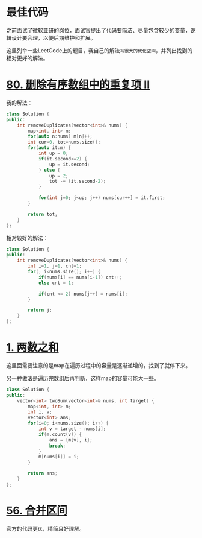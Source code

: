 # 最佳代码

之前面试了微软亚研的岗位，面试官提出了代码要简洁、尽量包含较少的变量，逻辑设计要合理，以便后期维护和扩展。

这里列举一些LeetCode上的题目，我自己的解法`有很大的优化空间`，并列出找到的相对更好的解法。

# [80. 删除有序数组中的重复项 II](https://leetcode-cn.com/problems/remove-duplicates-from-sorted-array-ii/)

我的解法：
```cpp
class Solution {
public:
    int removeDuplicates(vector<int>& nums) {
        map<int, int> m;
        for(auto n:nums) m[n]++;
        int cur=0, tot=nums.size();
        for(auto it:m) {
            int up = 0;
            if(it.second<=2) {
                up = it.second;
            } else {
                up = 2;
                tot -= (it.second-2);
            }

            for(int j=0; j<up; j++) nums[cur++] = it.first;
        }

        return tot;
    }
};
```

相对较好的解法：
```cpp
class Solution {
public:
    int removeDuplicates(vector<int>& nums) {
        int i=1, j=1, cnt=1;
        for(; i<nums.size(); i++) {
            if(nums[i] == nums[i-1]) cnt++;
            else cnt = 1;

            if(cnt <= 2) nums[j++] = nums[i];
        }

        return j;
    }
};
```

# [1. 两数之和](https://leetcode-cn.com/problems/two-sum/)
这里面需要注意的是map在遍历过程中的容量是逐渐递增的，找到了就停下来。

另一种做法是遍历完数组后再判断，这样map的容量可能大一些。
```cpp
class Solution {
public:
    vector<int> twoSum(vector<int>& nums, int target) {
        map<int, int> m;
        int i, v;
        vector<int> ans;
        for(i=0; i<nums.size(); i++) {
            int v = target - nums[i];
            if(m.count(v)) {
                ans = {m[v], i};
                break;
            }
            m[nums[i]] = i;
        }

        return ans;
    }
};
```

# [56. 合并区间](https://leetcode-cn.com/problems/merge-intervals/)
官方的代码更`优`，精简且好理解。